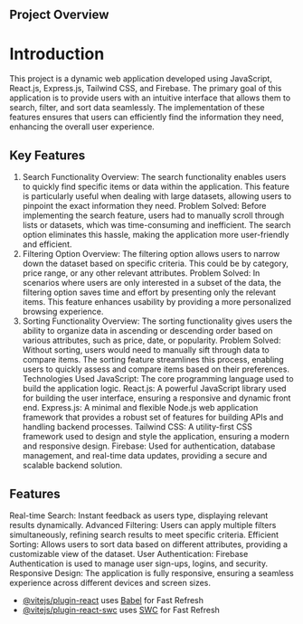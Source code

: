 ## Project Overview

# Introduction
This project is a dynamic web application developed using JavaScript, React.js, Express.js, Tailwind CSS, and Firebase. The primary goal of this application is to provide users with an intuitive interface that allows them to search, filter, and sort data seamlessly. The implementation of these features ensures that users can efficiently find the information they need, enhancing the overall user experience.

## Key Features
1. Search Functionality
Overview: The search functionality enables users to quickly find specific items or data within the application. This feature is particularly useful when dealing with large datasets, allowing users to pinpoint the exact information they need.
Problem Solved: Before implementing the search feature, users had to manually scroll through lists or datasets, which was time-consuming and inefficient. The search option eliminates this hassle, making the application more user-friendly and efficient.
2. Filtering Option
Overview: The filtering option allows users to narrow down the dataset based on specific criteria. This could be by category, price range, or any other relevant attributes.
Problem Solved: In scenarios where users are only interested in a subset of the data, the filtering option saves time and effort by presenting only the relevant items. This feature enhances usability by providing a more personalized browsing experience.
3. Sorting Functionality
Overview: The sorting functionality gives users the ability to organize data in ascending or descending order based on various attributes, such as price, date, or popularity.
Problem Solved: Without sorting, users would need to manually sift through data to compare items. The sorting feature streamlines this process, enabling users to quickly assess and compare items based on their preferences.
Technologies Used
JavaScript: The core programming language used to build the application logic.
React.js: A powerful JavaScript library used for building the user interface, ensuring a responsive and dynamic front end.
Express.js: A minimal and flexible Node.js web application framework that provides a robust set of features for building APIs and handling backend processes.
Tailwind CSS: A utility-first CSS framework used to design and style the application, ensuring a modern and responsive design.
Firebase: Used for authentication, database management, and real-time data updates, providing a secure and scalable backend solution.
## Features
Real-time Search: Instant feedback as users type, displaying relevant results dynamically.
Advanced Filtering: Users can apply multiple filters simultaneously, refining search results to meet specific criteria.
Efficient Sorting: Allows users to sort data based on different attributes, providing a customizable view of the dataset.
User Authentication: Firebase Authentication is used to manage user sign-ups, logins, and security.
Responsive Design: The application is fully responsive, ensuring a seamless experience across different devices and screen sizes.

- [@vitejs/plugin-react](https://github.com/vitejs/vite-plugin-react/blob/main/packages/plugin-react/README.md) uses [Babel](https://babeljs.io/) for Fast Refresh
- [@vitejs/plugin-react-swc](https://github.com/vitejs/vite-plugin-react-swc) uses [SWC](https://swc.rs/) for Fast Refresh
